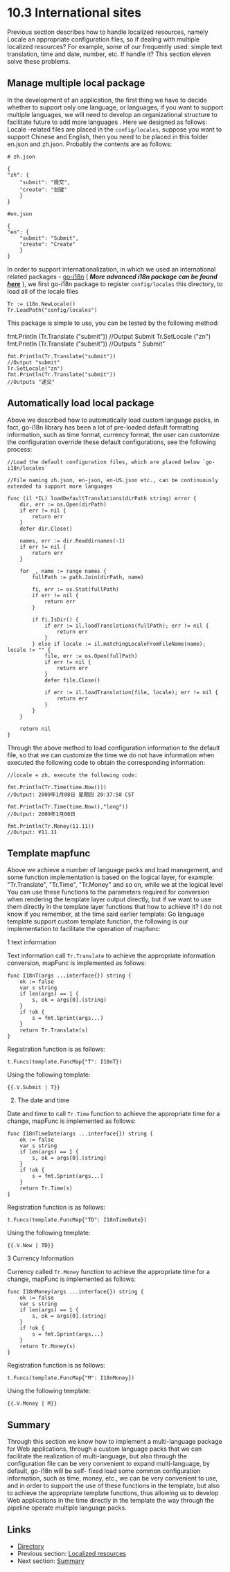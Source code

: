 # 10.3 International sites

Previous section describes how to handle localized resources, namely Locale an appropriate configuration files, so if dealing with multiple localized resources? For example, some of our frequently used: simple text translation, time and date, number, etc. If handle it? This section eleven solve these problems.

## Manage multiple local package

In the development of an application, the first thing we have to decide whether to support only one language, or languages, if you want to support multiple languages, we will need to develop an organizational structure to facilitate future to add more languages ​​. Here we designed as follows: Locale -related files are placed in the `config/locales`, suppose you want to support Chinese and English, then you need to be placed in this folder en.json and zh.json. Probably the contents are as follows:

	# zh.json

	{
	"zh": {
		"submit": "提交",
		"create": "创建"
		}
	}

	#en.json

	{
	"en": {
		"submit": "Submit",
		"create": "Create"
		}
	}

In order to support internationalization, in which we used an international related packages - [go-i18n](https://github.com/astaxie/go-i18n) ( ***More advanced i18n package can be found [here](https://github.com/beego/i18n)*** ), we first go-i18n package to register `config/locales` this directory, to load all of the locale files

	Tr := i18n.NewLocale()
	Tr.LoadPath("config/locales")

This package is simple to use, you can be tested by the following method:

fmt.Println (Tr.Translate ("submit"))
//Output Submit
Tr.SetLocale ("zn")
fmt.Println (Tr.Translate ("submit"))
//Outputs " Submit"

	fmt.Println(Tr.Translate("submit"))
	//Output "submit"
	Tr.SetLocale("zn")
	fmt.Println(Tr.Translate("submit"))
	//Outputs "递交"

## Automatically load local package

Above we described how to automatically load custom language packs, in fact, go-i18n library has been a lot of pre-loaded default formatting information, such as time format, currency format, the user can customize the configuration override these default configurations, see the following process:

	//Load the default configuration files, which are placed below `go-i18n/locales`

	//File naming zh.json, en-json, en-US.json etc., can be continuously extended to support more languages

	func (il *IL) loadDefaultTranslations(dirPath string) error {
		dir, err := os.Open(dirPath)
		if err != nil {
			return err
		}
		defer dir.Close()

		names, err := dir.Readdirnames(-1)
		if err != nil {
			return err
		}

		for _, name := range names {
			fullPath := path.Join(dirPath, name)

			fi, err := os.Stat(fullPath)
			if err != nil {
				return err
			}

			if fi.IsDir() {
				if err := il.loadTranslations(fullPath); err != nil {
					return err
				}
			} else if locale := il.matchingLocaleFromFileName(name); locale != "" {
				file, err := os.Open(fullPath)
				if err != nil {
					return err
				}
				defer file.Close()

				if err := il.loadTranslation(file, locale); err != nil {
					return err
				}
			}
		}

		return nil
	}

Through the above method to load configuration information to the default file, so that we can customize the time we do not have information when executed the following code to obtain the corresponding information:

	//locale = zh, execute the following code:

	fmt.Println(Tr.Time(time.Now()))
	//Output: 2009年1月08日 星期四 20:37:58 CST

	fmt.Println(Tr.Time(time.Now(),"long"))
	//Output: 2009年1月08日

	fmt.Println(Tr.Money(11.11))
	//Output: ¥11.11

## Template mapfunc

Above we achieve a number of language packs and load management, and some function implementation is based on the logical layer, for example: "Tr.Translate", "Tr.Time", "Tr.Money" and so on, while we at the logical level You can use these functions to the parameters required for conversion when rendering the template layer output directly, but if we want to use them directly in the template layer functions that how to achieve it? I do not know if you remember, at the time said earlier template: Go language template support custom template function, the following is our implementation to facilitate the operation of mapfunc:

1 text information

Text information call `Tr.Translate` to achieve the appropriate information conversion, mapFunc is implemented as follows:

	func I18nT(args ...interface{}) string {
		ok := false
		var s string
		if len(args) == 1 {
			s, ok = args[0].(string)
		}
		if !ok {
			s = fmt.Sprint(args...)
		}
		return Tr.Translate(s)
	}

Registration function is as follows:

	t.Funcs(template.FuncMap{"T": I18nT})

Using the following template:

	{{.V.Submit | T}}


2. The date and time

Date and time to call `Tr.Time` function to achieve the appropriate time for a change, mapFunc is implemented as follows:

	func I18nTimeDate(args ...interface{}) string {
		ok := false
		var s string
		if len(args) == 1 {
			s, ok = args[0].(string)
		}
		if !ok {
			s = fmt.Sprint(args...)
		}
		return Tr.Time(s)
	}

Registration function is as follows:

	t.Funcs(template.FuncMap{"TD": I18nTimeDate})

Using the following template:

	{{.V.Now | TD}}

3 Currency Information

Currency called `Tr.Money` function to achieve the appropriate time for a change, mapFunc is implemented as follows:

	func I18nMoney(args ...interface{}) string {
		ok := false
		var s string
		if len(args) == 1 {
			s, ok = args[0].(string)
		}
		if !ok {
			s = fmt.Sprint(args...)
		}
		return Tr.Money(s)
	}

Registration function is as follows:

	t.Funcs(template.FuncMap{"M": I18nMoney})

Using the following template:

	{{.V.Money | M}}

## Summary

Through this section we know how to implement a multi-language package for Web applications, through a custom language packs that we can facilitate the realization of multi-language, but also through the configuration file can be very convenient to expand multi-language, by default, go-i18n will be self- fixed load some common configuration information, such as time, money, etc., we can be very convenient to use, and in order to support the use of these functions in the template, but also to achieve the appropriate template functions, thus allowing us to develop Web applications in the time directly in the template the way through the pipeline operate multiple language packs.

## Links

- [Directory](preface.md)
- Previous section: [Localized resources](10.2.md)
- Next section: [Summary](10.4.md)
